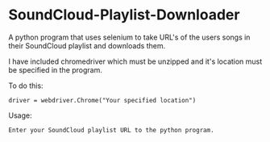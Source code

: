 # SoundCloud-Playlist-Downloader
A python program that uses selenium to take URL's of the users songs in their SoundCloud playlist and downloads them.

I have included chromedriver which must be unzipped and it's location must be specified in the program.

To do this: 
  
    driver = webdriver.Chrome("Your specified location")
    
Usage:
    
    Enter your SoundCloud playlist URL to the python program.
